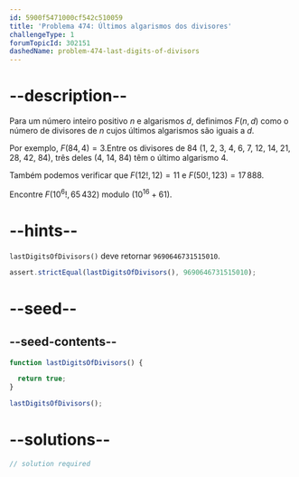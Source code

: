 ```yaml
---
id: 5900f5471000cf542c510059
title: 'Problema 474: Últimos algarismos dos divisores'
challengeType: 1
forumTopicId: 302151
dashedName: problem-474-last-digits-of-divisors
---
```


# --description--

Para um número inteiro positivo $n$ e algarismos $d$, definimos $F(n, d)$ como o número de divisores de $n$ cujos últimos algarismos são iguais a $d$.

Por exemplo, $F(84, 4) = 3$.Entre os divisores de 84 (1, 2, 3, 4, 6, 7, 12, 14, 21, 28, 42, 84), três deles (4, 14, 84) têm o último algarismo 4.

Também podemos verificar que $F(12!, 12) = 11$ e $F(50!, 123) = 17\,888$.

Encontre $F({10}^6!, 65\,432) \text{ modulo } ({10}^{16} + 61)$.

# --hints--

`lastDigitsOfDivisors()` deve retornar `9690646731515010`.

```js
assert.strictEqual(lastDigitsOfDivisors(), 9690646731515010);
```

# --seed--

## --seed-contents--

```js
function lastDigitsOfDivisors() {

  return true;
}

lastDigitsOfDivisors();
```

# --solutions--

```js
// solution required
```
